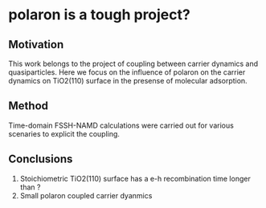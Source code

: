 # polaron is a tough project?
## Motivation
This work belongs to the project of coupling between carrier dynamics and quasiparticles. Here we focus on the influence of polaron on the carrier dynamics on TiO2(110) surface in the presense of molecular adsorption.
## Method
Time-domain FSSH-NAMD calculations were carried out for various scenaries to explicit the coupling.
## Conclusions
1. Stoichiometric TiO2(110) surface has a e-h recombination time longer than ?
2. Small polaron coupled carrier dyanmics

